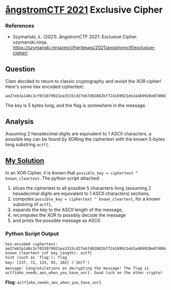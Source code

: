 # [ångstromCTF 2021](https://2021.angstromctf.com/) Exclusive Cipher
### References
* Szymański, Ł. (2021). ångstromCTF 2021: Exclusive Cipher. szymanski.ninja. https://szymanski.ninja/en/ctfwriteups/2021/angstromctf/exclusive-cipher/
## Question
Clam decided to return to classic cryptography and revisit the XOR cipher! Here's some hex encoded ciphertext:
```
ae27eb3a148c3cf031079921ea3315cd27eb7d02882bf724169921eb3a469920e07d0b883bf63c018869a5090e8868e331078a68ec2e468c2bf13b1d9a20ea0208882de12e398c2df60211852deb021f823dda35079b2dda25099f35ab7d218227e17d0a982bee7d098368f13503cd27f135039f68e62f1f9d3cea7c
```
The key is 5 bytes long, and the flag is somewhere in the message.
## Analysis
Assuming 2 hexadecimal digits are equivalent to 1 ASCII characters, a possible key can be found by XORing the ciphertext with the known 5-bytes long substring `actf{`.
## [My Solution](https://github.com/AppleGamer22/AppleGamer22/tree/master/angstromCTF/crypto/Exclusive_Cipher/decode_xor1.py)
In an XOR Cipher, it is known that `possible_key = ciphertext ^ known_cleartext`. The python script attached:
1. slices the ciphertext to all possible 5 characters-long (assuming 2 hexadecimal digits are equivalent to 1 ASCII characters) sections,
2. computes `possible_key = ciphertext ^ known_cleartext`, for a known substring of `actf{`,
3. expands the key to the ASCII length of the message,
4. recomputes the XOR to possibly decode the message
5. and prints the possible message as ASCII.

### Python Script Output
```
hex-encoded ciphertext: ae27eb3a148c3cf031079921ea3315cd27eb7d02882bf724169921eb3a469920e07d0b883bf63c018869a5090e8868e331078a68ec2e468c2bf13b1d9a20ea0208882de12e398c2df60211852deb021f823dda35079b2dda25099f35ab7d218227e17d0a982bee7d098368f13503cd27f135039f68e62f1f9d3cea7c
known cleartext (of key length): actf{
hint (such as 'flag'): flag
key: [237, 72, 133, 93, 102] ('íH]f')
message: Congratulations on decrypting the message! The flag is actf{who_needs_aes_when_you_have_xor}. Good luck on the other crypto!
```
**Flag**: `actf{who_needs_aes_when_you_have_xor}`